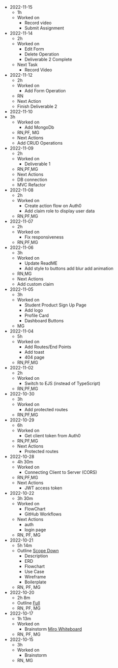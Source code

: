 - 2022-11-15
  - 1h
  - Worked on
    - Record video
    - Submit Assignment     
- 2022-11-14
  - 2h
  - Worked on
     - Edit Form
     - Delete Operation 
     - Deliverable 2 Complete
  - Next Task
    - Record Video
- 2022-11-12
  - 2h
  - Worked on
    - Add Form Operation 
  - RN
  - Next Action 
   - Finish Deliverable 2
- 2022-11-10
- 3h
  - Worked on 
    - Add MongoDb
  - RN,PF, MG
  -  Next Actions
  - Add CRUD Operations
- 2022-11-09
  - 2h
  - Worked on
    - Deliverable 1
  - RN,PF,MG 
  - Next Actions
  - DB connection
  - MVC Refactor
- 2022-11-08
  - 2h
  - Worked on
    - Create action flow on Auth0
    - Add claim role to display user data
  - RN,PF,MG
- 2022-11-07
  - 2h
  - Worked on
    - Fix responsiveness
  - RN,PF,MG
- 2022-11-06
  - 3h
  - Worked on
    - Update ReadME
    - Add style to buttons add blur add animation
  - RN,MG
  - Next Actions
  - Add custom claim
- 2022-11-05
  - 3h 
  - Worked on
    - Student Product Sign Up Page
    - Add logo
    - Profile Card
    - Dashboard Buttons
  - MG
- 2022-11-04
  - 5h
  - Worked on
    - Add Routes/End Points
    - Add toast 
    - 404 page
  - RN,PF,MG
- 2022-11-02
  - 2h
  - Worked on
    - Switch to EJS (instead of TypeScript)
  - RN,PF,MG
- 2022-10-30
  - 3h
  - Worked on
    - Add protected routes
  - RN,PF,MG
- 2022-10-29
  - 6h
  - Worked on
    - Get client token from Auth0
  - RN,PF,MG
  - Next Actions
    - Protected routes
- 2022-10-28
  - 4h 30m
  - Worked on 
    - Connecting Client to Server (CORS)
  - RN,PF,MG
  - Next Actions
    - JWT access token
- 2022-10-22
  - 3h 30m
  - Worked on
    - FlowChart
    - GitHub Workflows
  - Next Actions
    - auth
    - login page
  - RN, PF, MG
- 2022-10-21
  - 5h 14m
  - Outline [Scope Down](https://focuscollege.sharepoint.com/:w:/r/teams/FinalProjectTeam/Shared%20Documents/General/P100B/Outline.docx?d=w4227f3119bf749e49aa259c2e9effc9a&csf=1&web=1&e=yNGGhN)
    - Description
    - ERD
    - Flowchart
    - Use Case
    - Wireframe
    - Boilerplate
  - RN, PF, MG
- 2022-10-20
  - 2h 8m
  - Outline [Full](https://focuscollege.sharepoint.com/:w:/r/teams/FinalProjectTeam/Shared%20Documents/General/P100B/Outline%20-%20Future%20features%20aka%20pandora%20box.docx?d=wecd5be1fbf8847e49380fe34f3ee1dd0&csf=1&web=1&e=FIOWho)
  - RN, PF, MG  
- 2022-10-17
  - 1h 13m
  - Worked on
    -   Brainstorm [Miro Whiteboard](https://miro.com/app/board/uXjVPM2qjiE=/)
  - RN, PF, MG
- 2022-10-15
  - 3h
  - Worked on
    - Brainstorm
  - RN, MG
